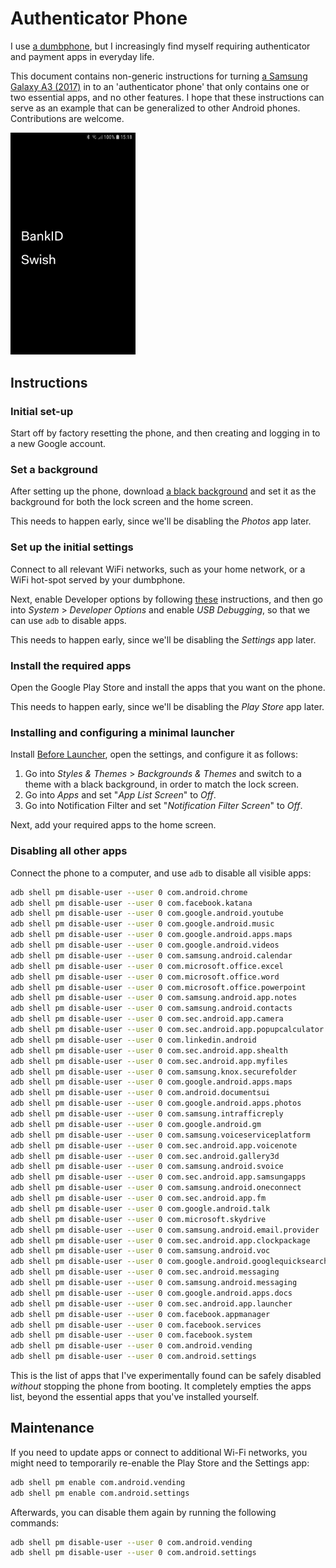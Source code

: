 # Authenticator Phone

I use [a dumbphone](https://en.wikipedia.org/wiki/Feature_phone), but I increasingly find myself requiring authenticator and payment apps in everyday life.

This document contains non-generic instructions for turning [a Samsung Galaxy A3 (2017)](https://en.wikipedia.org/wiki/2017_edition_of_the_Samsung_Galaxy_A_series#Galaxy_A3) in to an 'authenticator phone' that only contains one or two essential apps, and no other features. I hope that these instructions can serve as an example that can be generalized to other Android phones. Contributions are welcome.

<img src="home-screen.png" width="200px" />

## Instructions

### Initial set-up

Start off by factory resetting the phone, and then creating and logging in to a new Google account.

### Set a background

After setting up the phone, download [a black background](https://singlecolorimage.com/get/000000/100x100) and set it as the background for both the lock screen and the home screen.

This needs to happen early, since we'll be disabling the _Photos_ app later.

### Set up the initial settings

Connect to all relevant WiFi networks, such as your home network, or a WiFi hot-spot served by your dumbphone.

Next, enable Developer options by following [these](https://developer.android.com/studio/debug/dev-options) instructions, and then go into _System_ > _Developer Options_ and enable _USB Debugging_, so that we can use `adb` to disable apps.

This needs to happen early, since we'll be disabling the _Settings_ app later.

### Install the required apps

Open the Google Play Store and install the apps that you want on the phone. 

This needs to happen early, since we'll be disabling the _Play Store_ app later.

### Installing and configuring a minimal launcher

Install [Before Launcher](https://play.google.com/store/apps/details?id=com.beforesoft.launcher), open the settings, and configure it as follows:

1. Go into _Styles & Themes_ > _Backgrounds & Themes_ and switch to a theme with a black background, in order to match the lock screen.
2. Go into _Apps_ and set "_App List Screen_" to _Off_.
3. Go into Notification Filter and set "_Notification Filter Screen_" to _Off_.

Next, add your required apps to the home screen.

### Disabling all other apps

Connect the phone to a computer, and use `adb` to disable all visible apps:

```bash
adb shell pm disable-user --user 0 com.android.chrome
adb shell pm disable-user --user 0 com.facebook.katana
adb shell pm disable-user --user 0 com.google.android.youtube
adb shell pm disable-user --user 0 com.google.android.music
adb shell pm disable-user --user 0 com.google.android.apps.maps
adb shell pm disable-user --user 0 com.google.android.videos
adb shell pm disable-user --user 0 com.samsung.android.calendar
adb shell pm disable-user --user 0 com.microsoft.office.excel
adb shell pm disable-user --user 0 com.microsoft.office.word
adb shell pm disable-user --user 0 com.microsoft.office.powerpoint
adb shell pm disable-user --user 0 com.samsung.android.app.notes
adb shell pm disable-user --user 0 com.samsung.android.contacts
adb shell pm disable-user --user 0 com.sec.android.app.camera
adb shell pm disable-user --user 0 com.sec.android.app.popupcalculator
adb shell pm disable-user --user 0 com.linkedin.android
adb shell pm disable-user --user 0 com.sec.android.app.shealth
adb shell pm disable-user --user 0 com.sec.android.app.myfiles
adb shell pm disable-user --user 0 com.samsung.knox.securefolder
adb shell pm disable-user --user 0 com.google.android.apps.maps
adb shell pm disable-user --user 0 com.android.documentsui
adb shell pm disable-user --user 0 com.google.android.apps.photos
adb shell pm disable-user --user 0 com.samsung.intrafficreply
adb shell pm disable-user --user 0 com.google.android.gm
adb shell pm disable-user --user 0 com.samsung.voiceserviceplatform
adb shell pm disable-user --user 0 com.sec.android.app.voicenote
adb shell pm disable-user --user 0 com.sec.android.gallery3d
adb shell pm disable-user --user 0 com.samsung.android.svoice
adb shell pm disable-user --user 0 com.sec.android.app.samsungapps
adb shell pm disable-user --user 0 com.samsung.android.oneconnect
adb shell pm disable-user --user 0 com.sec.android.app.fm
adb shell pm disable-user --user 0 com.google.android.talk
adb shell pm disable-user --user 0 com.microsoft.skydrive
adb shell pm disable-user --user 0 com.samsung.android.email.provider
adb shell pm disable-user --user 0 com.sec.android.app.clockpackage
adb shell pm disable-user --user 0 com.samsung.android.voc
adb shell pm disable-user --user 0 com.google.android.googlequicksearchbox
adb shell pm disable-user --user 0 com.sec.android.messaging
adb shell pm disable-user --user 0 com.samsung.android.messaging
adb shell pm disable-user --user 0 com.google.android.apps.docs
adb shell pm disable-user --user 0 com.sec.android.app.launcher
adb shell pm disable-user --user 0 com.facebook.appmanager
adb shell pm disable-user --user 0 com.facebook.services
adb shell pm disable-user --user 0 com.facebook.system
adb shell pm disable-user --user 0 com.android.vending
adb shell pm disable-user --user 0 com.android.settings
```

This is the list of apps that I've experimentally found can be safely disabled _without_ stopping the phone from booting. It completely empties the apps list, beyond the essential apps that you've installed yourself.

## Maintenance

If you need to update apps or connect to additional Wi-Fi networks, you might need to temporarily re-enable the Play Store and the Settings app:

```bash
adb shell pm enable com.android.vending
adb shell pm enable com.android.settings
```

Afterwards, you can disable them again by running the following commands:

```bash
adb shell pm disable-user --user 0 com.android.vending
adb shell pm disable-user --user 0 com.android.settings
```
